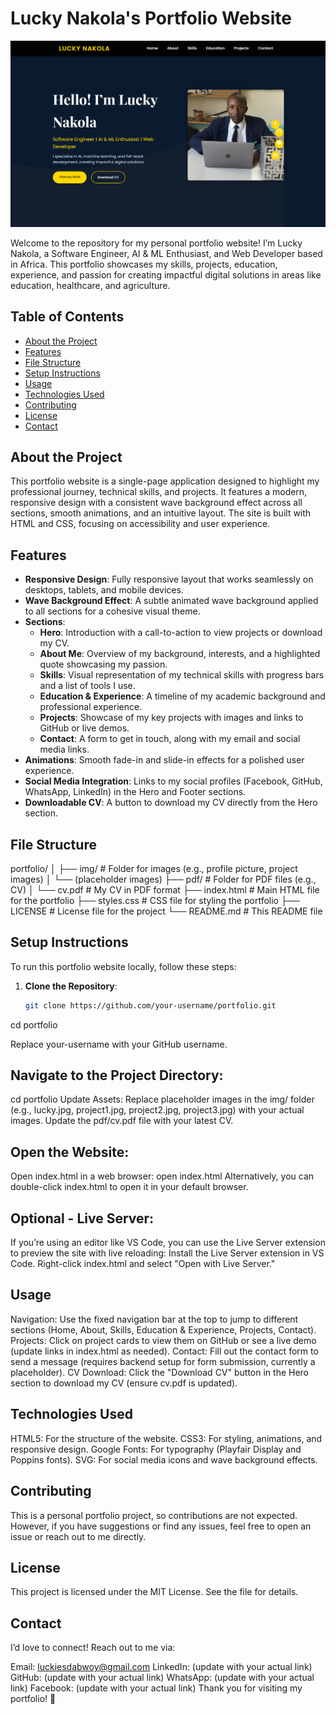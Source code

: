 # Lucky Nakola's Portfolio Website

![Portfolio Preview](img/preview.png)

Welcome to the repository for my personal portfolio website! I’m Lucky Nakola, a Software Engineer, AI & ML Enthusiast, and Web Developer based in Africa. This portfolio showcases my skills, projects, education, experience, and passion for creating impactful digital solutions in areas like education, healthcare, and agriculture.

## Table of Contents

- [About the Project](#about-the-project)
- [Features](#features)
- [File Structure](#file-structure)
- [Setup Instructions](#setup-instructions)
- [Usage](#usage)
- [Technologies Used](#technologies-used)
- [Contributing](#contributing)
- [License](#license)
- [Contact](#contact)

## About the Project

This portfolio website is a single-page application designed to highlight my professional journey, technical skills, and projects. It features a modern, responsive design with a consistent wave background effect across all sections, smooth animations, and an intuitive layout. The site is built with HTML and CSS, focusing on accessibility and user experience.

## Features

- **Responsive Design**: Fully responsive layout that works seamlessly on desktops, tablets, and mobile devices.
- **Wave Background Effect**: A subtle animated wave background applied to all sections for a cohesive visual theme.
- **Sections**:
  - **Hero**: Introduction with a call-to-action to view projects or download my CV.
  - **About Me**: Overview of my background, interests, and a highlighted quote showcasing my passion.
  - **Skills**: Visual representation of my technical skills with progress bars and a list of tools I use.
  - **Education & Experience**: A timeline of my academic background and professional experience.
  - **Projects**: Showcase of my key projects with images and links to GitHub or live demos.
  - **Contact**: A form to get in touch, along with my email and social media links.
- **Animations**: Smooth fade-in and slide-in effects for a polished user experience.
- **Social Media Integration**: Links to my social profiles (Facebook, GitHub, WhatsApp, LinkedIn) in the Hero and Footer sections.
- **Downloadable CV**: A button to download my CV directly from the Hero section.

## File Structure

portfolio/
│
├── img/                    # Folder for images (e.g., profile picture, project images)
│   └── (placeholder images)
├── pdf/                    # Folder for PDF files (e.g., CV)
│   └── cv.pdf             # My CV in PDF format
├── index.html             # Main HTML file for the portfolio
├── styles.css             # CSS file for styling the portfolio
├── LICENSE                # License file for the project
└── README.md              # This README file



## Setup Instructions

To run this portfolio website locally, follow these steps:

1. **Clone the Repository**:
   ```bash
   git clone https://github.com/your-username/portfolio.git

cd portfolio

Replace your-username with your GitHub username.

## Navigate to the Project Directory:
cd portfolio
Update Assets:
Replace placeholder images in the img/ folder (e.g., lucky.jpg, project1.jpg, project2.jpg, project3.jpg) with your actual images.
Update the pdf/cv.pdf file with your latest CV.

## Open the Website:
Open index.html in a web browser:
open index.html
Alternatively, you can double-click index.html to open it in your default browser.

## Optional - Live Server:

If you’re using an editor like VS Code, you can use the Live Server extension to preview the site with live reloading:
Install the Live Server extension in VS Code.
Right-click index.html and select "Open with Live Server."


## Usage
Navigation: Use the fixed navigation bar at the top to jump to different sections (Home, About, Skills, Education & Experience, Projects, Contact).
Projects: Click on project cards to view them on GitHub or see a live demo (update links in index.html as needed).
Contact: Fill out the contact form to send a message (requires backend setup for form submission, currently a placeholder).
CV Download: Click the "Download CV" button in the Hero section to download my CV (ensure cv.pdf is updated).

## Technologies Used
HTML5: For the structure of the website.
CSS3: For styling, animations, and responsive design.
Google Fonts: For typography (Playfair Display and Poppins fonts).
SVG: For social media icons and wave background effects.

## Contributing
This is a personal portfolio project, so contributions are not expected. However, if you have suggestions or find any issues, feel free to open an issue or reach out to me directly.

## License
This project is licensed under the MIT License. See the  file for details.

## Contact
I’d love to connect! Reach out to me via:

Email: luckiesdabwoy@gmail.com
LinkedIn: (update with your actual link)
GitHub: (update with your actual link)
WhatsApp: (update with your actual link)
Facebook: (update with your actual link)
Thank you for visiting my portfolio! 🚀